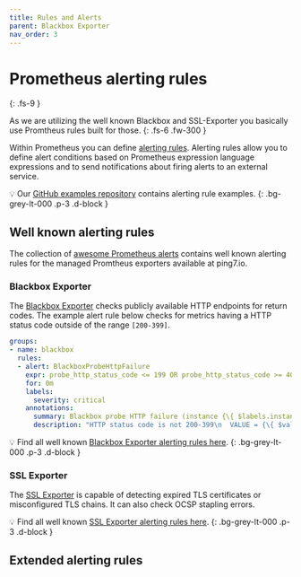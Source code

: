```yaml
---
title: Rules and Alerts
parent: Blackbox Exporter
nav_order: 3
---
```


# Prometheus alerting rules
{: .fs-9 }

As we are utilizing the well known Blackbox and SSL-Exporter you basically
use Promtheus rules built for those.
{: .fs-6 .fw-300 }

Within Prometheus you can define [alerting rules](https://prometheus.io/docs/prometheus/latest/configuration/alerting_rules/). Alerting rules allow you to define alert conditions based on Prometheus expression language
expressions and to send notifications about firing alerts to an external service.

💡 Our [GitHub examples repository](https://github.com/ping7io/examples) contains alerting
rule examples.
{: .bg-grey-lt-000 .p-3 .d-block }

## Well known alerting rules

The collection of [awesome Prometheus alerts](https://awesome-prometheus-alerts.grep.to/rules.html)
contains well known alerting rules for the managed Promtheus exporters available at ping7.io.

### Blackbox Exporter

The [Blackbox Exporter](../exporters/blackbox-exporter.md) checks publicly available
HTTP endpoints for return codes. The example alert rule below checks for metrics having
a HTTP status code outside of the range `[200-399]`.

```yaml
groups:
- name: blackbox
  rules:
  - alert: BlackboxProbeHttpFailure
    expr: probe_http_status_code <= 199 OR probe_http_status_code >= 400
    for: 0m
    labels:
      severity: critical
    annotations:
      summary: Blackbox probe HTTP failure (instance {\{ $labels.instance }})
      description: "HTTP status code is not 200-399\n  VALUE = {\{ $value }}\n  LABELS = {\{ $labels }}"
```

💡 Find all well known [Blackbox Exporter alerting rules here](https://awesome-prometheus-alerts.grep.to/rules.html#blackbox).
{: .bg-grey-lt-000 .p-3 .d-block }


### SSL Exporter

The [SSL Exporter](../exporters/ssl-exporter.md) is capable of detecting expired TLS certificates or
misconfigured TLS chains. It can also check OCSP stapling errors.

💡 Find all well known [SSL Exporter alerting rules here](https://awesome-prometheus-alerts.grep.to/rules.html#ssl/tls).
{: .bg-grey-lt-000 .p-3 .d-block }


## Extended alerting rules
